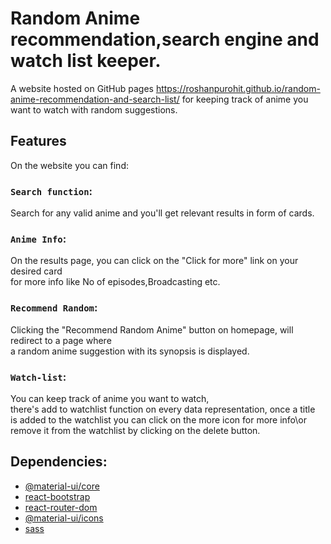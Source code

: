 # Random Anime recommendation,search engine and watch list keeper.

A website  hosted on GitHub pages https://roshanpurohit.github.io/random-anime-recommendation-and-search-list/
for keeping track of anime you want to watch with random suggestions.
## Features
On the website you can find:

### `Search function`:
Search  for any valid anime and you'll get relevant results in form of cards.

### `Anime Info`:
On the results page, you can click on the "Click for more" link on your desired card\
for more info like No of episodes,Broadcasting etc.

### `Recommend Random`:
Clicking the "Recommend Random Anime" button on  homepage, will redirect to a page where\
a random anime suggestion with its synopsis is displayed.
### `Watch-list`:
You can keep track of anime you  want to watch,\
there's add to watchlist function on every data representation, once a title\
is added to the watchlist you can click on the more icon for more info\or remove
it from the watchlist by clicking on the delete button.
## Dependencies:
 - [@material-ui/core](https://www.npmjs.com/package/@material-ui/core)
 - [react-bootstrap](https://www.npmjs.com/package/react-bootstrap)
 - [react-router-dom](https://www.npmjs.com/package/react-router-dom)
 - [@material-ui/icons](https://www.npmjs.com/package/@material-ui/icons)
 - [sass](https://www.npmjs.com/package/sass)
 
